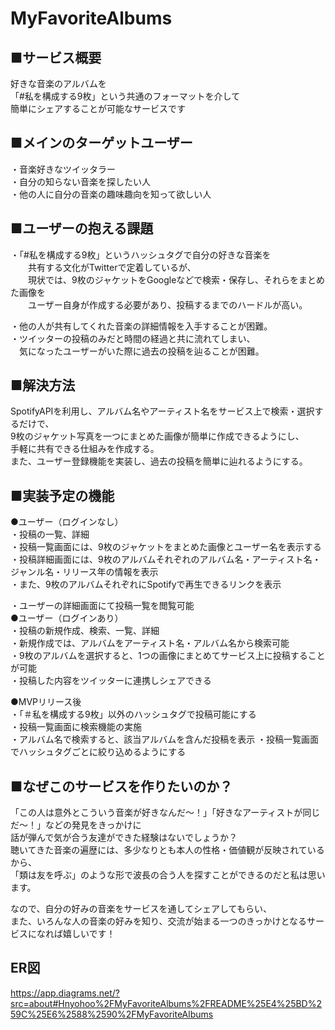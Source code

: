 # MyFavoriteAlbums

## ■サービス概要  
好きな音楽のアルバムを  
「#私を構成する9枚」という共通のフォーマットを介して  
簡単にシェアすることが可能なサービスです  

## ■メインのターゲットユーザー  
・音楽好きなツイッタラー  
・自分の知らない音楽を探したい人  
・他の人に自分の音楽の趣味趣向を知って欲しい人  

## ■ユーザーの抱える課題  
・「#私を構成する9枚」というハッシュタグで自分の好きな音楽を  
　　共有する文化がTwitterで定着しているが、  
　　現状では、9枚のジャケットをGoogleなどで検索・保存し、それらをまとめた画像を  
　　ユーザー自身が作成する必要があり、投稿するまでのハードルが高い。    

  ・他の人が共有してくれた音楽の詳細情報を入手することが困難。  
  ・ツイッターの投稿のみだと時間の経過と共に流れてしまい、  
　気になったユーザーがいた際に過去の投稿を辿ることが困難。  

## ■解決方法  
  SpotifyAPIを利用し、アルバム名やアーティスト名をサービス上で検索・選択するだけで、  
  9枚のジャケット写真を一つにまとめた画像が簡単に作成できるようにし、  
  手軽に共有できる仕組みを作成する。  
  また、ユーザー登録機能を実装し、過去の投稿を簡単に辿れるようにする。  

## ■実装予定の機能  
  ●ユーザー（ログインなし）  
  ・投稿の一覧、詳細  
  ・投稿一覧画面には、9枚のジャケットをまとめた画像とユーザー名を表示する  
  ・投稿詳細画面には、9枚のアルバムそれぞれのアルバム名・アーティスト名・ジャンル名・リリース年の情報を表示  
  ・また、9枚のアルバムそれぞれにSpotifyで再生できるリンクを表示  
  
  ・ユーザーの詳細画面にて投稿一覧を閲覧可能  
  ●ユーザー（ログインあり）  
  ・投稿の新規作成、検索、一覧、詳細  
  ・新規作成では、アルバムをアーティスト名・アルバム名から検索可能  
  ・9枚のアルバムを選択すると、1つの画像にまとめてサービス上に投稿することが可能  
  ・投稿した内容をツイッターに連携しシェアできる  

  ●MVPリリース後  
  ・「＃私を構成する9枚」以外のハッシュタグで投稿可能にする  
  ・投稿一覧画面に検索機能の実施  
  ・アルバム名で検索すると、該当アルバムを含んだ投稿を表示
  ・投稿一覧画面でハッシュタグごとに絞り込めるようにする

## ■なぜこのサービスを作りたいのか？  
  「この人は意外とこういう音楽が好きなんだ〜！」「好きなアーティストが同じだ〜！」などの発見をきっかけに  
  話が弾んで気が合う友達ができた経験はないでしょうか？  
  聴いてきた音楽の遍歴には、多少なりとも本人の性格・価値観が反映されているから、  
  「類は友を呼ぶ」のような形で波長の合う人を探すことができるのだと私は思います。  
  
  なので、自分の好みの音楽をサービスを通してシェアしてもらい、  
  また、いろんな人の音楽の好みを知り、交流が始まる一つのきっかけとなるサービスになれば嬉しいです！
  
## ER図
  https://app.diagrams.net/?src=about#Hnyohoo%2FMyFavoriteAlbums%2FREADME%25E4%25BD%259C%25E6%2588%2590%2FMyFavoriteAlbums
